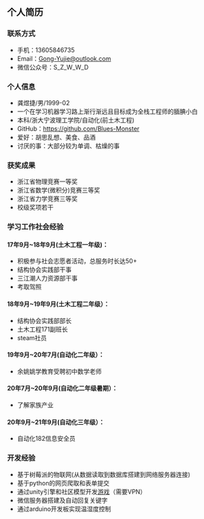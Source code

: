 
## 个人简历
### 联系方式
 - 手机：13605846735
 - Email：Gong-Yujie@outlook.com
 - 微信公众号：S_Z_W_W_D

### 个人信息
 - 龚煜捷/男/1999-02
 - 一个在学习机器学习路上渐行渐远且目标成为全栈工程师的腼腆小白
 - 本科/浙大宁波理工学院/自动化(前土木工程)
 - GitHub：<a href="https://github.com/Blues-Monster">https://github.com/Blues-Monster</a>
 - 爱好：胡思乱想、美食、品酒
 - 讨厌的事：大部分较为单调、枯燥的事

### 获奖成果
 - 浙江省物理竞赛一等奖
 - 浙江省数学(微积分)竞赛三等奖
 - 浙江省力学竞赛三等奖
 - 校级奖项若干

### 学习工作社会经验
#### 17年9月~18年9月(土木工程一年级)：
 - 积极参与社会志愿者活动，总服务时长达50+
 - 结构协会实践部干事
 - 三江潮人力资源部干事
 - 考取驾照

#### 18年9月~19年9月(土木工程二年级）：
 - 结构协会实践部部长
 - 土木工程171副班长
 - steam社员

#### 19年9月~20年7月(自动化二年级）：
 - 余姚姚学教育受聘初中数学老师

#### 20年7月~20年9月(自动化二年级暑期）：
 - 了解家族产业

#### 20年9月~21年9月(自动化三年级）：
 - 自动化182信息安全员

 
### 开发经验
 - 基于树莓派的物联网(从数据读取到数据库搭建到网络服务器连接)
 - 基于python的网页爬取和表单提交
 - 通过unity引擎和社区模型开发<a href="https://play.unity.com/mg/other/webgl-builds-42268">游戏</a>（需要VPN）
 - 微信服务器搭建及自动回复关键字
 - 通过arduino开发板实现温湿度控制
